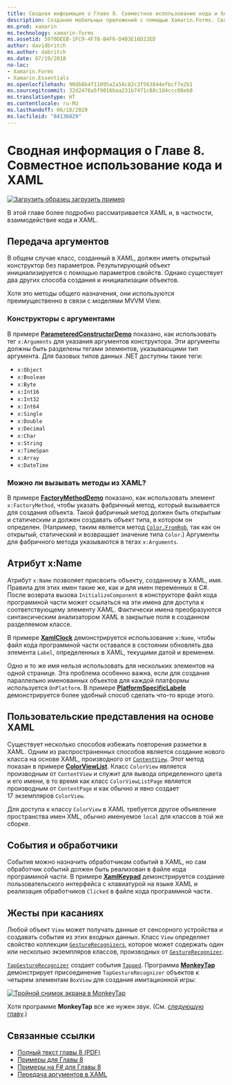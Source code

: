 ```yaml
---
title: Сводная информация о Главе 8. Совместное использование кода и XAML
description: Создание мобильных приложений с помощью Xamarin.Forms. Сводная информация о Главе 8. Совместное использование кода и XAML
ms.prod: xamarin
ms.technology: xamarin-forms
ms.assetid: 5970DEEB-1FC9-4F78-B4F6-D403E16D22ED
author: davidbritch
ms.author: dabritch
ms.date: 07/19/2018
no-loc:
- Xamarin.Forms
- Xamarin.Essentials
ms.openlocfilehash: 90db8b4f11095a2a56c82c3f563844efbcf7e2b1
ms.sourcegitcommit: 32d2476a5f9016baa231b7471c88c1d4ccc08eb8
ms.translationtype: HT
ms.contentlocale: ru-RU
ms.lasthandoff: 06/18/2020
ms.locfileid: "84136829"
---
```

# <a name="summary-of-chapter-8-code-and-xaml-in-harmony"></a>Сводная информация о Главе 8. Совместное использование кода и XAML

[![Загрузить образец](~/media/shared/download.png) загрузить пример](https://github.com/xamarin/xamarin-forms-book-samples/tree/master/Chapter08)

В этой главе более подробно рассматривается XAML и, в частности, взаимодействие кода и XAML.

## <a name="passing-arguments"></a>Передача аргументов

В общем случае класс, созданный в XAML, должен иметь открытый конструктор без параметров. Результирующий объект инициализируется с помощью параметров свойств. Однако существует два других способа создания и инициализации объектов.

Хотя это методы общего назначения, они используются преимущественно в связи с моделями MVVM View.

### <a name="constructors-with-arguments"></a>Конструкторы с аргументами

В примере [**ParameteredConstructorDemo**](https://github.com/xamarin/xamarin-forms-book-samples/tree/master/Chapter08/ParameteredConstructorDemo) показано, как использовать тег `x:Arguments` для указания аргументов конструктора. Эти аргументы должны быть разделены тегами элементов, указывающими тип аргумента. Для базовых типов данных .NET доступны такие теги:

- `x:Object`
- `x:Boolean`
- `x:Byte`
- `x:Int16`
- `x:Int32`
- `x:Int64`
- `x:Single`
- `x:Double`
- `x:Decimal`
- `x:Char`
- `x:String`
- `x:TimeSpan`
- `x:Array`
- `x:DateTime`

### <a name="can-i-call-methods-from-xaml"></a>Можно ли вызывать методы из XAML?

В примере [**FactoryMethodDemo**](https://github.com/xamarin/xamarin-forms-book-samples/tree/master/Chapter08/FactoryMethodDemo) показано, как использовать элемент `x:FactoryMethod`, чтобы указать фабричный метод, который вызывается для создания объекта. Такой фабричный метод должен быть открытым и статическим и должен создавать объект типа, в котором он определен. (Например, таким является метод [`Color.FromRgb`](xref:Xamarin.Forms.Color.FromRgb(System.Double,System.Double,System.Double)), так как он открытый, статический и возвращает значение типа `Color`.) Аргументы для фабричного метода указываются в тегах `x:Arguments`.

## <a name="the-xname-attribute"></a>Атрибут x:Name

Атрибут `x:Name` позволяет присвоить объекту, созданному в XAML, имя. Правила для этих имен такие же, как и для имен переменных в C#. После возврата вызова `InitializeComponent` в конструкторе файл кода программной части может ссылаться на эти имена для доступа к соответствующему элементу XAML. Фактически имена преобразуются синтаксическим анализатором XAML в закрытые поля в созданном разделяемом классе.

В примере [**XamlClock**](https://github.com/xamarin/xamarin-forms-book-samples/tree/master/Chapter08/XamlClock) демонстрируется использование `x:Name`, чтобы файл кода программной части оставался в состоянии обновлять два элемента `Label`, определенных в XAML, текущими датой и временем.

Одно и то же имя нельзя использовать для нескольких элементов на одной странице. Эта проблема особенно важна, если для создания параллельно именованных объектов для каждой платформы используется `OnPlatform`. В примере [**PlatformSpecificLabele**](https://github.com/xamarin/xamarin-forms-book-samples/tree/master/Chapter08/PlatformSpecificLabels) демонстрируется более удобный способ сделать что-то вроде этого.

## <a name="custom-xaml-based-views"></a>Пользовательские представления на основе XAML

Существует несколько способов избежать повторения разметки в XAML. Одним из распространенных способов является создание нового класса на основе XAML, производного от [`ContentView`](xref:Xamarin.Forms.ContentView). Этот метод показан в примере [**ColorViewList**](https://github.com/xamarin/xamarin-forms-book-samples/tree/master/Chapter08/ColorViewList). Класс `ColorView` является производным от `ContentView` и служит для вывода определенного цвета и его имени, в то время как класс `ColorViewListPage` является производным от `ContentPage` и как обычно и явно создает 17 экземпляров `ColorView`.

Для доступа к классу `ColorView` в XAML требуется другое объявление пространства имен XML, обычно именуемое `local` для классов в той же сборке.

## <a name="events-and-handlers"></a>События и обработчики

События можно назначить обработчикам событий в XAML, но сам обработчик событий должен быть реализован в файле кода программной части. В примере [**XamlKeypad**](https://github.com/xamarin/xamarin-forms-book-samples/tree/master/Chapter08/XamlKeypad) демонстрируется создание пользовательского интерфейса с клавиатурой на языке XAML и реализация обработчиков `Clicked` в файле кода программной части.

## <a name="tap-gestures"></a>Жесты при касаниях

Любой объект `View` может получать данные от сенсорного устройства и создавать события из этих входных данных. Класс `View` определяет свойство коллекции [`GestureRecognizers`](xref:Xamarin.Forms.View.GestureRecognizers), которое может содержать один или несколько экземпляров классов, производных от [`GestureRecognizer`](xref:Xamarin.Forms.GestureRecognizer).

[`TapGestureRecognizer`](xref:Xamarin.Forms.TapGestureRecognizer) создает события [`Tapped`](xref:Xamarin.Forms.TapGestureRecognizer.Tapped). Программа [**MonkeyTap**](https://github.com/xamarin/xamarin-forms-book-samples/tree/master/Chapter08/MonkeyTap) демонстрирует присоединение `TapGestureRecognizer` объектов к четырем элементам `BoxView` для создания имитационной игры:

[![Тройной снимок экрана в MonkeyTap](images/ch08fg07-small.png "Имитационная игра")](images/ch08fg07-large.png#lightbox "Имитационная игра")

Хотя программе **MonkeyTap** все же нужен звук. (См. [следующую главу](chapter09.md).)

## <a name="related-links"></a>Связанные ссылки

- [Полный текст главы 8 (PDF)](https://download.xamarin.com/developer/xamarin-forms-book/XamarinFormsBook-Ch08-Apr2016.pdf)
- [Примеры для Главы 8](https://github.com/xamarin/xamarin-forms-book-samples/tree/master/Chapter08)
- [Примеры на F# для Главы 8](https://github.com/xamarin/xamarin-forms-book-samples/tree/master/Chapter08/FS/XamlKeypad)
- [Передача аргументов в XAML](~/xamarin-forms/xaml/passing-arguments.md)
